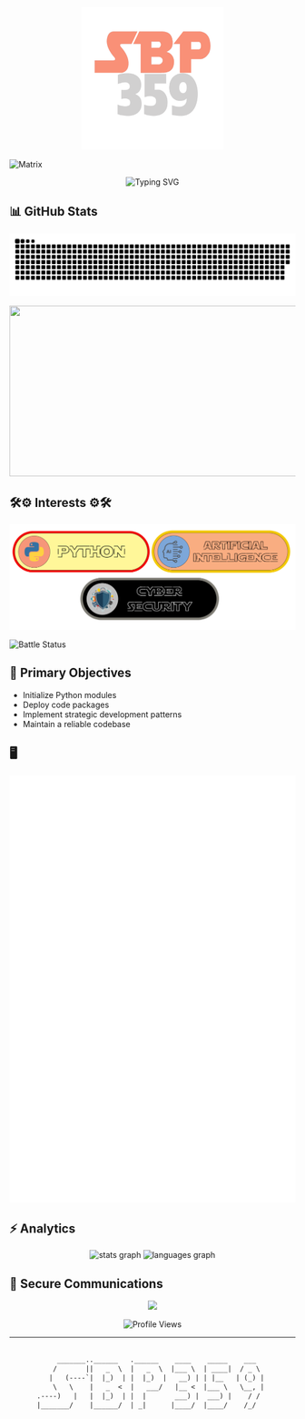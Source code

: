 <div align="center">
    <img src="assets/logo.png" alt="Logo" width="250" height="250">
</div>

![Matrix](https://raw.githubusercontent.com/rodrigograca31/rodrigograca31/master/matrix.svg)
  
<div align="center">
    <img src="https://readme-typing-svg.demolab.com?font=Fira+Code&pause=1000&color=00FF00&background=000000&width=435&lines=System+Boot:+SBP359;Initializing+Modules;Loading+Dataset...;Hello+World!" alt="Typing SVG">
</div>

## 📊 GitHub Stats
![Snake animation](https://raw.githubusercontent.com/SBP359/SBP359/output/dist/github-contribution-grid-snake.svg)


<div align="center">
<img src="https://media.giphy.com/media/LOEFObS6UKzZnz8X9Y/giphy.gif" width="600" height="300" />
</div>

## 🛠️⚙️ Interests ⚙️🛠️

<div align="center">
    <img src="assets/skills.png" alt="Logo" >
</div>

![Battle Status](https://img.shields.io/badge/STATUS-ACTIVE-E33D28?style=for-the-badge)

</div>

## 🎯 Primary Objectives  

- Initialize Python modules  
- Deploy code packages  
- Implement strategic development patterns  
- Maintain a reliable codebase 

## 🖥️
![Metrics](/github-metrics.svg)

## ⚡ Analytics

<div align="center">
  <img src="https://github-readme-stats.vercel.app/api?username=SBP359&hide_title=false&hide_rank=false&show_icons=true&include_all_commits=true&count_private=true&disable_animations=false&theme=dracula&locale=en&hide_border=false&order=1" height="150" alt="stats graph"  />
  <img src="https://github-readme-stats.vercel.app/api/top-langs?username=SBP359&locale=en&hide_title=false&layout=compact&card_width=320&langs_count=5&theme=dracula&hide_border=false&order=2" height="150" alt="languages graph"  />
</div>

###


</div>

## 📡 Secure Communications

<div align="center">

<a href="mailto:sachinbp359@gmail.com">
  <img src="https://img.shields.io/badge/INITIATE_TRANSMISSION-%23000000.svg?&style=for-the-badge&logo=gmail&logoColor=00FF00" />
</a>
</div>



<div align="center">

![Profile Views](https://komarev.com/ghpvc/?username=SACHINBP1024&color=E32D0D&style=flat-square&label=Views)

</div>

---
<div align="center">

```ascii

     _______..______   .______    ____    _____    ___   
    /       ||   _  \  |   _  \  |___ \  | ____|  / _ \  
   |   (----`|  |_)  | |  |_)  |   __) | | |__   | (_) | 
    \   \    |   _  <  |   ___/   |__ <  |___ \   \__, | 
.----)   |   |  |_)  | |  |       ___) |  ___) |    / /  
|_______/    |______/  | _|      |____/  |____/    /_/   
                                                         
                                                                     
```

</div>
